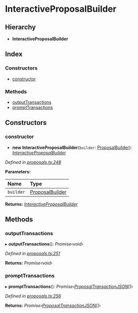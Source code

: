 # InteractiveProposalBuilder

## Hierarchy

* **InteractiveProposalBuilder**

## Index

### Constructors

* [constructor]()

### Methods

* [outputTransactions]()
* [promptTransactions]()

## Constructors

### constructor

+ **new InteractiveProposalBuilder**\(`builder`: [ProposalBuilder]()\): [_InteractiveProposalBuilder_]()

_Defined in_ [_proposals.ts:248_](https://github.com/celo-org/celo-monorepo/blob/master/packages/sdk/governance/src/proposals.ts#L248)

**Parameters:**

| Name | Type |
| :--- | :--- |
| `builder` | [ProposalBuilder]() |

**Returns:** [_InteractiveProposalBuilder_]()

## Methods

### outputTransactions

▸ **outputTransactions**\(\): _Promise‹void›_

_Defined in_ [_proposals.ts:251_](https://github.com/celo-org/celo-monorepo/blob/master/packages/sdk/governance/src/proposals.ts#L251)

**Returns:** _Promise‹void›_

### promptTransactions

▸ **promptTransactions**\(\): _Promise‹_[_ProposalTransactionJSON_]()_\[\]›_

_Defined in_ [_proposals.ts:256_](https://github.com/celo-org/celo-monorepo/blob/master/packages/sdk/governance/src/proposals.ts#L256)

**Returns:** _Promise‹_[_ProposalTransactionJSON_]()_\[\]›_

